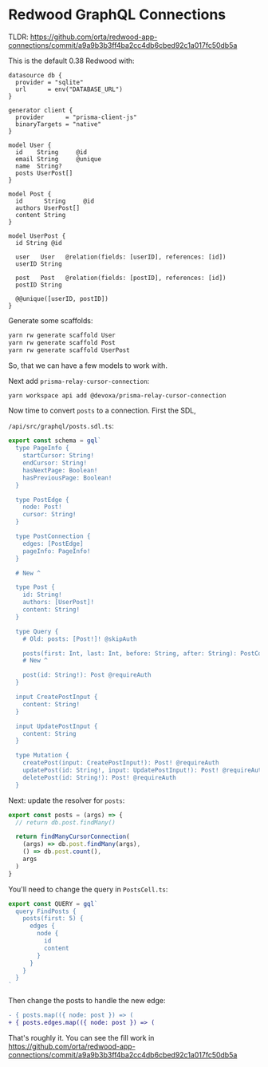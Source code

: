 # Redwood GraphQL Connections

TLDR: https://github.com/orta/redwood-app-connections/commit/a9a9b3b3ff4ba2cc4db6cbed92c1a017fc50db5a

This is the default 0.38 Redwood with:

```prisma
datasource db {
  provider = "sqlite"
  url      = env("DATABASE_URL")
}

generator client {
  provider      = "prisma-client-js"
  binaryTargets = "native"
}

model User {
  id    String     @id
  email String     @unique
  name  String?
  posts UserPost[]
}

model Post {
  id      String     @id
  authors UserPost[]
  content String
}

model UserPost {
  id String @id

  user   User   @relation(fields: [userID], references: [id])
  userID String

  post   Post   @relation(fields: [postID], references: [id])
  postID String

  @@unique([userID, postID])
}
```

Generate some scaffolds:


```sh
yarn rw generate scaffold User
yarn rw generate scaffold Post
yarn rw generate scaffold UserPost
```

So, that we can have a few models to work with.

Next add `prisma-relay-cursor-connection`:

```sh
yarn workspace api add @devoxa/prisma-relay-cursor-connection
```

Now time to convert `posts` to a connection. First the SDL,

`/api/src/graphql/posts.sdl.ts`:

```ts
export const schema = gql`
  type PageInfo {
    startCursor: String!
    endCursor: String!
    hasNextPage: Boolean!
    hasPreviousPage: Boolean!
  }

  type PostEdge {
    node: Post!
    cursor: String!
  }

  type PostConnection {
    edges: [PostEdge]
    pageInfo: PageInfo!
  }

  # New ^

  type Post {
    id: String!
    authors: [UserPost]!
    content: String!
  }

  type Query {
    # Old: posts: [Post!]! @skipAuth

    posts(first: Int, last: Int, before: String, after: String): PostConnection
    # New ^

    post(id: String!): Post @requireAuth
  }

  input CreatePostInput {
    content: String!
  }

  input UpdatePostInput {
    content: String
  }

  type Mutation {
    createPost(input: CreatePostInput!): Post! @requireAuth
    updatePost(id: String!, input: UpdatePostInput!): Post! @requireAuth
    deletePost(id: String!): Post! @requireAuth
  }
```

Next: update the resolver for `posts`:

```ts
export const posts = (args) => {
  // return db.post.findMany()

  return findManyCursorConnection(
    (args) => db.post.findMany(args),
    () => db.post.count(),
    args
  )
}
```

You'll need to change the query in `PostsCell.ts`:

```ts
export const QUERY = gql`
  query FindPosts {
    posts(first: 5) {
      edges {
        node {
          id
          content
        }
      }
    }
  }
`
```

Then change the posts to handle the new edge:

```diff
- { posts.map(({ node: post }) => (
+ { posts.edges.map(({ node: post }) => (
```


That's roughly it. You can see the fill work in https://github.com/orta/redwood-app-connections/commit/a9a9b3b3ff4ba2cc4db6cbed92c1a017fc50db5a
